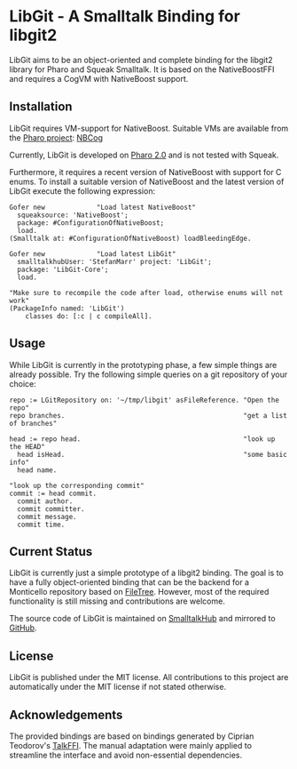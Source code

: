 LibGit - A Smalltalk Binding for libgit2
========================================

LibGit aims to be an object-oriented and complete binding for the libgit2
library for Pharo and Squeak Smalltalk. It is based on the NativeBoostFFI and
requires a CogVM with NativeBoost support.

Installation
------------

LibGit requires VM-support for NativeBoost. Suitable VMs are available from
the [Pharo project][1]: [NBCog][2]

Currently, LibGit is developed on [Pharo 2.0][3] and is not tested with
Squeak.

Furthermore, it requires a recent version of NativeBoost with support for C
enums. To install a suitable version of NativeBoost and the latest version of
LibGit execute the following expression:

```Smalltalk
Gofer new             "Load latest NativeBoost"
  squeaksource: 'NativeBoost';
  package: #ConfigurationOfNativeBoost;
  load.
(Smalltalk at: #ConfigurationOfNativeBoost) loadBleedingEdge.

Gofer new             "Load latest LibGit"
  smalltalkhubUser: 'StefanMarr' project: 'LibGit';
  package: 'LibGit-Core';
  load.

"Make sure to recompile the code after load, otherwise enums will not work"
(PackageInfo named: 'LibGit')
    classes do: [:c | c compileAll]. 
```

Usage
-----

While LibGit is currently in the prototyping phase, a few simple things are
already possible. Try the following simple queries on a git repository of your
choice:

```Smalltalk
repo := LGitRepository on: '~/tmp/libgit' asFileReference. "Open the repo"
repo branches.                                             "get a list of branches"

head := repo head.                                         "look up the HEAD"
  head isHead.                                             "some basic info"
  head name.

"look up the corresponding commit"
commit := head commit.
  commit author.
  commit committer.
  commit message.
  commit time.
```

Current Status
--------------

LibGit is currently just a simple prototype of a libgit2 binding. The goal is
to have a fully object-oriented binding that can be the backend for a
Monticello repository based on [FileTree][4]. However, most of the required
functionality is still missing and contributions are welcome.

The source code of LibGit is maintained on [SmalltalkHub][5] and mirrored to
[GitHub][6].

License
-------

LibGit is published under the MIT license. All contributions to this project
are automatically under the MIT license if not stated otherwise.


Acknowledgements
----------------

The provided bindings are based on bindings generated by Ciprian Teodorov's
[TalkFFI][7]. The manual adaptation were mainly applied to streamline the
interface and avoid non-essential dependencies.

[1]: http://www.pharo-project.org/pharo-download
[2]: http://pharo.gforge.inria.fr/ci/vm/nbcog/
[3]: http://www.pharo-project.org/pharo-download/beta-2-0
[4]: https://github.com/dalehenrich/filetree
[5]: http://smalltalkhub.com/#!/~StefanMarr/LibGit/
[6]: http://github.com/smarr/LibGit
[7]: http://smalltalkhub.com/#!/~CipT/TalkFFI
